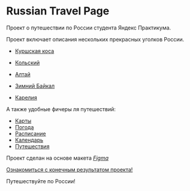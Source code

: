 # Russian Travel Page

Проект о путешествии по России студента Яндекс Практикума.

Проект включает описания нескольких прекрасных уголков России.

- [Куршская коса](http://park-kosa.ru)

- [Кольский](https://yourshot.nationalgeographic.com/photos/?keywords=kolskiy)
- [Алтай](https://www.facebook.com/vera.bashmakova/posts/10156011613718822)
- [Зимний Байкал](https://vk.com/baikalmile)
- [Карелия](http://vodlozero.ru)

А также удобные фичеры ля путешествий:

- [Карты](https://yandex.ru/maps)
- [Погода](https://yandex.ru/pogoda)
- [Расписание](https://rasp.yandex.ru)
- [Календарь](https://calendar.yandex.ru)
- [Путешествия](https://travel.yandex.ru)

Проект сделан на основе макета [_Figma_](https://www.figma.com/file/5S2WSbEFL6awjVWJ0NWL8Q/Sprint-3_-Russia-_-desktop-%2B-mobile?node-id=28503%3A0)

[Ознакомиться с конечным результатом проекта!](https://nariyanah.github.io/third-project/)

Путешествуйте по России!
